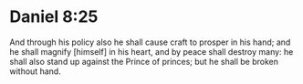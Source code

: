 # Daniel 8:25

And through his policy also he shall cause craft to prosper in his hand; and he shall magnify [himself] in his heart, and by peace shall destroy many: he shall also stand up against the Prince of princes; but he shall be broken without hand.